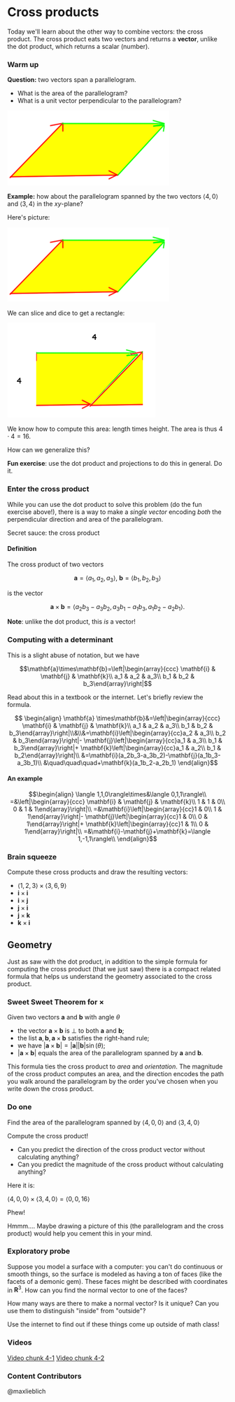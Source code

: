 Cross products
==============

Today we'll learn about the other way to combine vectors: the cross product. The cross product eats two vectors and returns a **vector**, unlike the dot product, which returns a scalar (number).

### Warm up

**Question:** two vectors span a parallelogram.

-   What is the area of the parallelogram?
-   What is a unit vector perpendicular to the parallelogram?

![](media/lecture4_pic1.png)


**Example:** how about the parallelogram spanned by the two vectors
$\langle 4,0\rangle$ and $\langle 3,4\rangle$ in the
$xy$-plane?

Here's picture:

![](media/lecture4_pic1.png)

We can slice and dice to get a rectangle:

![](media/lecture4_pic2.png)


We know how to compute this area: length times height. The area is thus $4\cdot 4=16$.

How can we generalize this?

**Fun exercise**: use the dot product and projections to do this in general. Do it.

### Enter the cross product

While you can use the dot product to solve this problem (do the fun exercise above!), there is a way to make a *single vector* encoding *both*
the perpendicular direction and area of the parallelogram.

Secret sauce: the cross product

#### Definition

The cross product of two vectors

$$\mathbf{a}=\langle a_1,a_2,a_3\rangle\textrm{, }\mathbf{b}=\langle b_1,b_2,b_3\rangle$$

is the vector

$$ \mathbf{a}\times\mathbf{b}= \langle a_2b_3-a_3b_2,
a_3b_1-a_1b_3, a_1b_2-a_2b_1\rangle. $$

**Note**: unlike the dot product, this *is* a vector!

### Computing with a determinant

This is a slight abuse of notation, but we have

$$\mathbf{a}\times\mathbf{b}=\left|\begin{array}{ccc} \mathbf{i} &
\mathbf{j} & \mathbf{k}\\ a_1 & a_2 & a_3\\ b_1 & b_2 &
b_3\end{array}\right|$$

Read about this in a textbook or the internet. Let's briefly review the formula.

$$ \begin{align} \mathbf{a} \times\mathbf{b}&=\left|\begin{array}{ccc} \mathbf{i} & \mathbf{j} & \mathbf{k}\\
a_1 & a_2 & a_3\\ b_1 & b_2 &
b_3\end{array}\right|\\&\\&=\mathbf{i}\left|\begin{array}{cc}a_2 & a_3\\ b_2 &
b_3\end{array}\right|- \mathbf{j}\left|\begin{array}{cc}a_1 &
a_3\\ b_1 & b_3\end{array}\right|+ \mathbf{k}\left|\begin{array}{cc}a_1 & a_2\\ b_1 &
b_2\end{array}\right|\\ &=\mathbf{i}(a_2b_3-a_3b_2)-\mathbf{j}(a_1b_3-a_3b_1)\\ &\quad\quad\quad+\mathbf{k}(a_1b_2-a_2b_1) \end{align}$$

#### An example

$$\begin{align} \langle 1,1,0\rangle\times&\langle
0,1,1\rangle\\ =&\left|\begin{array}{ccc} \mathbf{i} & \mathbf{j} &
\mathbf{k}\\ 1 & 1 & 0\\ 0 & 1 & 1\end{array}\right|\\
=&\mathbf{i}\left|\begin{array}{cc}1 & 0\\ 1 &
1\end{array}\right|- \mathbf{j}\left|\begin{array}{cc}1 & 0\\ 0 &
1\end{array}\right|+ \mathbf{k}\left|\begin{array}{cc}1 & 1\\ 0 &
1\end{array}\right|\\ =&\mathbf{i}-\mathbf{j}+\mathbf{k}=\langle
1,-1,1\rangle\\ \end{align}$$

### Brain squeeze

Compute these cross products and draw the resulting vectors:

-   $\langle 1,2,3\rangle\times\langle 3,6,9\rangle$
-   $\mathbf{i}\times\mathbf{i}$
-   $\mathbf{i}\times\mathbf{j}$
-   $\mathbf{j}\times\mathbf{i}$
-   $\mathbf{j}\times \mathbf{k}$
-   $\mathbf{k}\times \mathbf{i}$

## Geometry

Just as saw with the dot product, in addition to the simple formula for computing the cross product (that we just saw) there is a compact related formula that helps us understand the geometry associated to the cross product.

### Sweet Sweet Theorem for $\times$

Given two vectors $\mathbf{a}$ and $\mathbf{b}$ with angle
$\theta$

-   the vector $\mathbf{a}\times\mathbf{b}$ is $\perp$ to both
    $\mathbf{a}$ and $\mathbf{b}$;
-   the list $\mathbf{a},\mathbf{b},\mathbf{a}\times\mathbf{b}$
    satisfies the right-hand rule;
-   we have $|\mathbf{a}\times\mathbf{b}|=|\mathbf{a}||\mathbf{b}|\sin(\theta)$;
-   $|\mathbf{a}\times\mathbf{b}|$ equals the area of the
    parallelogram spanned by $\mathbf{a}$ and $\mathbf{b}$.

This formula ties the cross product to *area* and *orientation*. The magnitude of the cross product computes an area, and the direction encodes the path you walk around the parallelogram by the order you've chosen when you write down the cross product.

### Do one

Find the area of the parallelogram spanned by $\langle 4,0,0\rangle$ and $\langle 3,4,0\rangle$

Compute the cross product!

-   Can you predict the direction of the cross product vector without
    calculating anything?
-   Can you predict the magnitude of the cross product without
    calculating anything?

Here it is:

$\langle 4,0,0\rangle\times\langle 3,4,0\rangle=\langle
0,0,16\rangle$

Phew!

Hmmm.... Maybe drawing a picture of this (the parallelogram and the
cross product) would help you cement this in your mind.

### Exploratory probe

Suppose you model a surface with a computer: you can't do continuous or
smooth things, so the surface is modeled as having a ton of faces (like
the facets of a demonic gem). These faces might be described with
coordinates in $\mathbf{R}^3$. How can you find the normal vector to
one of the faces?

How many ways are there to make a normal vector? Is it unique? Can you
use them to distinguish "inside" from "outside"?

Use the internet to find out if these things come up outside of math
class!

### Videos
[Video chunk 4-1](http://www.math.washington.edu/~lieblich/Math126/video/4-1.mp4)
[Video chunk 4-2](http://www.math.washington.edu/~lieblich/Math126/video/4-2.mp4)

### Content Contributors
@maxlieblich
